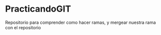 # PracticandoGIT
Repositorio para comprender como hacer ramas, y mergear nuestra rama con el repositorio
